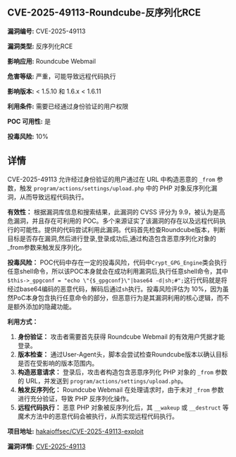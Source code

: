 ## CVE-2025-49113-Roundcube-反序列化RCE

**漏洞编号:** CVE-2025-49113

**漏洞类型:** 反序列化RCE

**影响应用:** Roundcube Webmail

**危害等级:** 严重，可能导致远程代码执行

**影响版本:** < 1.5.10 和 1.6.x < 1.6.11

**利用条件:** 需要已经通过身份验证的用户权限

**POC 可用性:** 是

**投毒风险:** 10%

## 详情

CVE-2025-49113 允许经过身份验证的用户通过在 URL 中构造恶意的 `_from` 参数，触发 `program/actions/settings/upload.php` 中的 PHP 对象反序列化漏洞，从而导致远程代码执行。

**有效性：**
根据漏洞库信息和搜索结果，此漏洞的 CVSS 评分为 9.9，被认为是高危漏洞，并且存在可利用的 POC。多个来源证实了该漏洞的存在以及远程代码执行的可能性。提供的代码尝试利用此漏洞。代码首先检查Roundcube版本，判断目标是否存在漏洞,然后进行登录,登录成功后,通过构造包含恶意序列化对象的_from参数来触发反序列化。

**投毒风险：**
POC代码中存在一定的投毒风险，代码中`Crypt_GPG_Engine`类会执行任意shell命令，所以该POC本身就会在成功利用漏洞后,执行任意shell命令，其中`$this->_gpgconf = "echo \"{$_gpgconf}\"|base64 -d|sh;#";`这行代码就是将经过base64编码的恶意代码，解码后通过`sh`执行。投毒风险评估为 10%，因为虽然PoC本身包含执行任意命令的部分，但恶意行为是其漏洞利用的核心逻辑，而不是额外添加的隐藏功能。

**利用方式：**
1.  **身份验证：** 攻击者需要首先获得 Roundcube Webmail 的有效用户凭据才能登录。
2.  **版本检查：** 通过User-Agent头，脚本会尝试检查Roundcube版本以确认目标是否在受影响的版本范围内。
3.  **构造恶意请求：** 登录后，攻击者构造包含恶意序列化 PHP 对象的 `_from` 参数的 URL，并发送到 `program/actions/settings/upload.php`。
4.  **触发反序列化：** Roundcube Webmail 在处理请求时，由于未对 `_from` 参数进行充分验证，导致 PHP 反序列化操作。
5.  **远程代码执行：** 恶意 PHP 对象被反序列化后，其 `__wakeup` 或 `__destruct` 等魔术方法中的恶意代码会被执行，从而实现远程代码执行。

**项目地址:** [hakaioffsec/CVE-2025-49113-exploit](https://github.com/hakaioffsec/CVE-2025-49113-exploit)

**漏洞详情:** [CVE-2025-49113](https://nvd.nist.gov/vuln/detail/CVE-2025-49113)